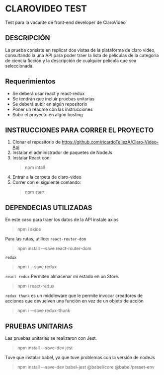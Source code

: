 # CLAROVIDEO TEST 
Test para la vacante de front-end developer de ClaroVideo

## DESCRIPCIÓN
La prueba consiste en replicar dos vistas de la plataforma de claro video, consultando la una API para poder traer la lista de películas de la categoría de ciencia ficción y la descripción de cualquier película que sea seleccionada.
## Requerimientos
* Se deberá usar react y react-redux
* Se tendrán que incluir pruebas unitarias
* Se deberá subir en algún repositorio
* Poner un readme con las instrucciones
* Subir el proyecto en algún hosting

## INSTRUCCIONES PARA CORRER EL PROYECTO
1. Clonar el repositorio de https://github.com/ricardoTellezA/Claro-Video-Api
2. Instalar el administrador de paquetes de NodeJs
3. Instalar React con: 
    > npm intall
4. Entrar a la carpeta de claro-video
5. Correr con el siguiente comando:
   >npm start
## DEPENDECIAS UTILIZADAS
En este caso para traer los datos de la API instale axios
  >npm i axios

Para las rutas, utilice: `react-router-dom`
>npm install --save react-router-dom

`redux`
>npm i --save redux

`react redux` Permiten almacenar mi estado en un Store.
>npm i react-redux

`redux thunk` es un middleware que le permite invocar creadores de acciones que devuelven una función en vez de un objeto de acción


>npm i --save redux-thunk

## PRUEBAS UNITARIAS
Las pruebas unitarias se realizaron con Jest.
>npm install --save-dev jest

Tuve que instalar babel, ya que tuve problemas con la versión de nodeJs
>npm install --save-dev babel-jest @babel/core @babel/preset-env 


